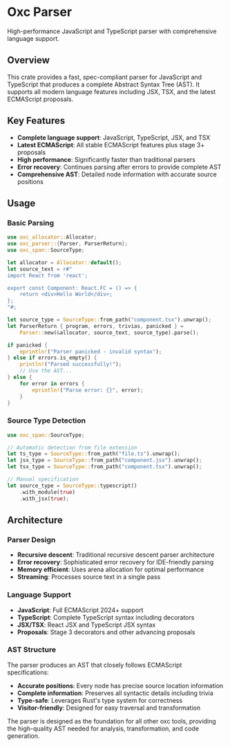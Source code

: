 # Oxc Parser

High-performance JavaScript and TypeScript parser with comprehensive language support.

## Overview

This crate provides a fast, spec-compliant parser for JavaScript and TypeScript that produces a complete Abstract Syntax Tree (AST). It supports all modern language features including JSX, TSX, and the latest ECMAScript proposals.

## Key Features

- **Complete language support**: JavaScript, TypeScript, JSX, and TSX
- **Latest ECMAScript**: All stable ECMAScript features plus stage 3+ proposals
- **High performance**: Significantly faster than traditional parsers
- **Error recovery**: Continues parsing after errors to provide complete AST
- **Comprehensive AST**: Detailed node information with accurate source positions

## Usage

### Basic Parsing

```rust
use oxc_allocator::Allocator;
use oxc_parser::{Parser, ParserReturn};
use oxc_span::SourceType;

let allocator = Allocator::default();
let source_text = r#"
import React from 'react';

export const Component: React.FC = () => {
    return <div>Hello World</div>;
};
"#;

let source_type = SourceType::from_path("component.tsx").unwrap();
let ParserReturn { program, errors, trivias, panicked } = 
    Parser::new(&allocator, source_text, source_type).parse();

if panicked {
    eprintln!("Parser panicked - invalid syntax");
} else if errors.is_empty() {
    println!("Parsed successfully!");
    // Use the AST...
} else {
    for error in errors {
        eprintln!("Parse error: {}", error);
    }
}
```

### Source Type Detection

```rust
use oxc_span::SourceType;

// Automatic detection from file extension
let ts_type = SourceType::from_path("file.ts").unwrap();
let jsx_type = SourceType::from_path("component.jsx").unwrap(); 
let tsx_type = SourceType::from_path("component.tsx").unwrap();

// Manual specification
let source_type = SourceType::typescript()
    .with_module(true)
    .with_jsx(true);
```

## Architecture

### Parser Design
- **Recursive descent**: Traditional recursive descent parser architecture
- **Error recovery**: Sophisticated error recovery for IDE-friendly parsing
- **Memory efficient**: Uses arena allocation for optimal performance
- **Streaming**: Processes source text in a single pass

### Language Support
- **JavaScript**: Full ECMAScript 2024+ support
- **TypeScript**: Complete TypeScript syntax including decorators
- **JSX/TSX**: React JSX and TypeScript JSX syntax
- **Proposals**: Stage 3 decorators and other advancing proposals

### AST Structure
The parser produces an AST that closely follows ECMAScript specifications:
- **Accurate positions**: Every node has precise source location information
- **Complete information**: Preserves all syntactic details including trivia
- **Type-safe**: Leverages Rust's type system for correctness
- **Visitor-friendly**: Designed for easy traversal and transformation

The parser is designed as the foundation for all other oxc tools, providing the high-quality AST needed for analysis, transformation, and code generation.